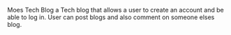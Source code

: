 Moes Tech Blog
a Tech blog that allows a user to create an account and be able to log in. User can post blogs and also comment on someone elses blog.